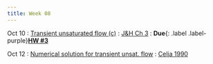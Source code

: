 ```yaml
---
title: Week 08
---
```


Oct 10
: [Transient unsaturated flow (c)](https://guoporousmedialab.github.io/HWRS505-405-2023Fall/lecture/)
  : [J&H Ch 3](https://d2l.arizona.edu/d2l/le/content/1348156/Home)
: **Due**{: .label .label-purple}[**HW #3**](#)

Oct 12
: [Numerical solution for transient unsat. flow](https://guoporousmedialab.github.io/HWRS505-405-2023Fall/lecture/)
  :	[Celia 1990](https://d2l.arizona.edu/d2l/le/content/1348156/Home)

